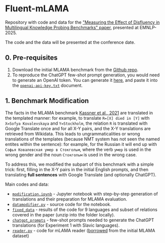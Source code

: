 # Fluent-mLAMA
Repository with code and data for the ["Measuring the Effect of Disfluency in Multilingual Knowledge Probing Benchmarks" paper](https://arxiv.org/pdf/2510.15115), presented at EMNLP-2025.

The code and the data will be presented at the conference date.

## 0. Pre-requisites

1. Download the initial MLAMA benchmark from the [Github repo](https://github.com/norakassner/mlama). 
2. To reproduce the ChatGPT few-shot prompt generation, you would need to generate an OpenAI token. You can generate it [here](https://platform.openai.com/api-keys), and paste it into the [`openai-api-key.txt`](openai-api-key.txt) document. 

## 1. Benchmark Modification

The facts in the MLAMA benchmark [Kassner et al., 2021](https://aclanthology.org/2021.eacl-main.284/) are translated in the templated manner: for example, to translate `R=[X] died in [Y]` with `X=Sofya Kovalevskaya` and `Y=Stockholm`, the relation `R` is translated with Google Translate once and for all X-Y pairs, and the X-Y translations are retrieved from Wikidata. This leads to ungrammaticalities or wrong translations of the templates (because NMT system has not seen the named entites within the sentence): for example, for the Russian it will end up with `Софья Ковалевская умер в Стокгольм`, where the verb `умер` is used in the wrong gender and the noun `Стокгольм` is used in the wrong case.

To address this, we modified the subpart of this benchmark with a simple trick: first, filling in the X-Y pairs in the initial English prompts, and then translating **full sentences** with Google Translate (and optionally ChatGPT).

Main codes and data: 
* [`modification.ipynb`](modification.ipynb) - Jupyter notebook with step-by-step generation of translations and their preparation for MLAMA evaluation.
* [`datamodifier.py`](datamodifier.py) - source code for the notebook.
* [`fixed_data`](fixed_data) - results of the code for 9 languages and subset of relations covered in the paper (unzip into the folder locally).
* [`chatgpt_prompts`](chatgpt_prompts) - few-shot prompts needed to generate the ChatGPT translations (for Experiment 1 with Slavic languages).
* [`reader.py`](reader.py) - code for mLAMA reader ([borrowed](https://github.com/norakassner/mlama/blob/master/dataset/reader.py) from the initial MLAMA dataset)